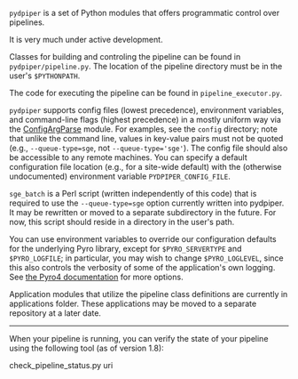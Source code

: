 `pydpiper` is a set of Python modules that offers programmatic control over pipelines. 

It is very much under active development. 

Classes for building and controling the pipeline can be found in `pydpiper/pipeline.py`.
The location of the pipeline directory must be in the user's `$PYTHONPATH`. 

The code for executing the pipeline can be found in `pipeline_executor.py`.

`pydpiper` supports config files (lowest precedence), environment variables, and command-line flags (highest precedence) in a mostly uniform way via the [ConfigArgParse](https://pypi.python.org/pypi/ConfigArgParse) module.  For examples, see the `config` directory; note that unlike the command line, values in key-value pairs must not be quoted (e.g., `--queue-type=sge`, not `--queue-type='sge'`).  The config file should also be accessible to any remote machines.  You can specify a default configuration file location (e.g., for a site-wide default) with the (otherwise undocumented) environment variable `PYDPIPER_CONFIG_FILE`.

`sge_batch` is a Perl script (written independently of this code) that is required to use the `--queue-type=sge` option currently written into pydpiper. It may be rewritten or moved to a separate subdirectory in the future. For now, this script should reside in a directory in the user's path. 

You can use environment variables to override our configuration defaults for the underlying Pyro library, except for
`$PYRO_SERVERTYPE` and `$PYRO_LOGFILE`; in particular, you may wish to change `$PYRO_LOGLEVEL`, since this also controls
the verbosity of some of the application's own logging.  See [the Pyro4 documentation](http://pythonhosted.org//Pyro4/) for more options.

Application modules that utilize the pipeline class definitions are currently in applications folder. These applications may be moved to a separate repository at a later date. 
 
*** *** ***
When your pipeline is running, you can verify the state of your pipeline using the following tool (as of version 1.8):

check_pipeline_status.py uri


